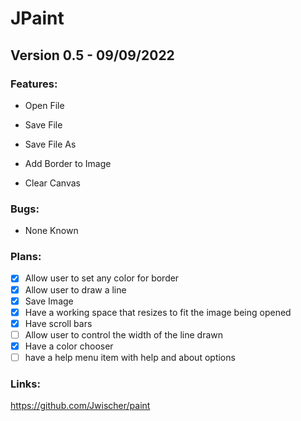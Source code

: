 # JPaint

## Version 0.5 - 09/09/2022

### Features:

-  Open File
  
-  Save File
  
-  Save File As
  
-  Add Border to Image

-  Clear Canvas
  
  
### Bugs:

-  None Known
  
  
### Plans:

- [X] Allow user to set any color for border
- [X] Allow user to draw a line
- [X] Save Image
- [X] Have a working space that resizes to fit the image being opened
- [X] Have scroll bars 
- [ ] Allow user to control the width of the line drawn
- [X] Have a color chooser
- [ ] have a help menu item with help and about options

### Links:

https://github.com/Jwischer/paint
